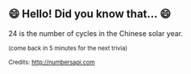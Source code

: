 ## 😄 Hello! Did you know that... 😄
24 is the number of cycles in the Chinese solar year.

<sup>(come back in 5 minutes for the next trivia)</sup>


<sup>Credits: http://numbersapi.com</sup>
